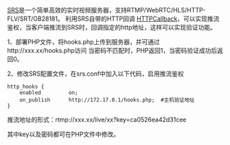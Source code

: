 [SRS](https://github.com/ossrs/srs)是一个简单高效的实时视频服务器，支持RTMP/WebRTC/HLS/HTTP-FLV/SRT/GB28181。
利用SRS自带的HTTP回调 [HTTPCallback](https://github.com/ossrs/srs/wiki/v4_CN_HTTPCallback)，可以实现推流鉴权，当客户端推流到SRS时，回调指定的http地址，这样可以实现验证功能。

1、部署PHP文件，将hooks.php上传到服务器，并可通过http://xxx.xx/hooks.php访问
   当密码不匹配时，PHP返回1，当密码验证成功后返回0。
   
2、修改SRS配置文件，在srs.conf中加入以下代码，启用推流鉴权


    http_hooks {
        enabled         on;
        on_publish      http://172.17.0.1/hooks.php;  #主机验证地址
    }
    
推流地址的形式：rtmp://xxx.xx/live/xx?key=ca0526ea42d31cee


其中key以及密码都可在PHP文件中修改。

